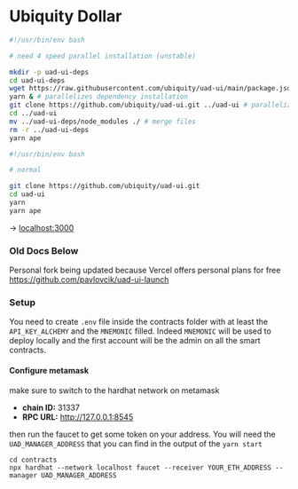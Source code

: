 # Ubiquity Dollar

```bash
#!/usr/bin/env bash

# need 4 speed parallel installation (unstable)

mkdir -p uad-ui-deps
cd uad-ui-deps
wget https://raw.githubusercontent.com/ubiquity/uad-ui/main/package.json
yarn & # parallelizes dependency installation
git clone https://github.com/ubiquity/uad-ui.git ../uad-ui # parallelizes clone
cd ../uad-ui
mv ../uad-ui-deps/node_modules ./ # merge files
rm -r ../uad-ui-deps
yarn ape
```

```bash
#!/usr/bin/env bash

# normal

git clone https://github.com/ubiquity/uad-ui.git
cd uad-ui
yarn
yarn ape
```

→ [localhost:3000](https://localhost:3000/)

### Old Docs Below

Personal fork being updated because Vercel offers personal plans for free https://github.com/pavlovcik/uad-ui-launch

### Setup

You need to create `.env` file inside the contracts folder with at least the `API_KEY_ALCHEMY` and the `MNEMONIC` filled. Indeed `MNEMONIC` will be used to deploy locally and the first account will be the admin on all the smart contracts.

#### Configure metamask

make sure to switch to the hardhat network on metamask

- **chain ID:** 31337
- **RPC URL:** http://127.0.0.1:8545

then run the faucet to get some token on your address. You will need the `UAD_MANAGER_ADDRESS` that you can find in the output of the `yarn start`

```
cd contracts
npx hardhat --network localhost faucet --receiver YOUR_ETH_ADDRESS --manager UAD_MANAGER_ADDRESS
```
